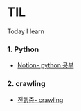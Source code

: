 # TIL
Today I learn

### 1.  Python
-  [Notion- python 공부](https://www.notion.so/mongmang/PYTHON-0a1fd0559c7f4215b30774686ff91ee2)

### 2. crawling
- [진행중- crawling](https://www.notion.so/mongmang/7168ac8bb4ee4572b46c934856349d41)

